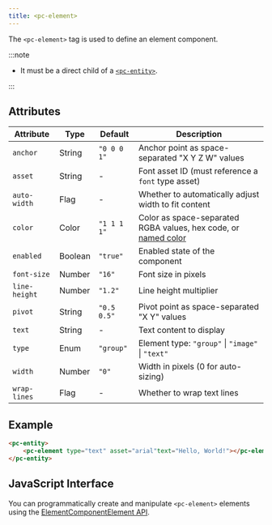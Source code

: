 ```yaml
---
title: <pc-element>
---
```


The `<pc-element>` tag is used to define an element component.

:::note

* It must be a direct child of a [`<pc-entity>`](../pc-entity).

:::

## Attributes

<div className="nowrap-first-col">

| Attribute | Type | Default | Description |
| --- | --- | --- | --- |
| `anchor` | String | `"0 0 0 1"` | Anchor point as space-separated "X Y Z W" values |
| `asset` | String | - | Font asset ID (must reference a `font` type asset) |
| `auto-width` | Flag | - | Whether to automatically adjust width to fit content |
| `color` | Color | `"1 1 1 1"` | Color as space-separated RGBA values, hex code, or [named color](https://github.com/playcanvas/web-components/blob/main/src/colors.ts) |
| `enabled` | Boolean | `"true"` | Enabled state of the component |
| `font-size` | Number | `"16"` | Font size in pixels |
| `line-height` | Number | `"1.2"` | Line height multiplier |
| `pivot` | String | `"0.5 0.5"` | Pivot point as space-separated "X Y" values |
| `text` | String | - | Text content to display |
| `type` | Enum | `"group"` | Element type: `"group"` \| `"image"` \| `"text"` |
| `width` | Number | `"0"` | Width in pixels (0 for auto-sizing) |
| `wrap-lines` | Flag | - | Whether to wrap text lines |

</div>

## Example

```html
<pc-entity>
    <pc-element type="text" asset="arial"text="Hello, World!"></pc-element>
</pc-entity>
```

## JavaScript Interface

You can programmatically create and manipulate `<pc-element>` elements using the [ElementComponentElement API](https://api.playcanvas.com/web-components/classes/ElementComponentElement.html).
